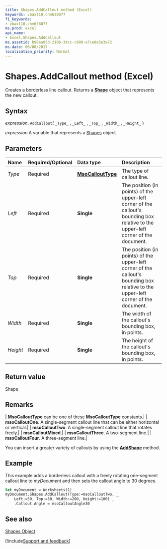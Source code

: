 ```yaml
---
title: Shapes.AddCallout method (Excel)
keywords: vbaxl10.chm638077
f1_keywords:
- vbaxl10.chm638077
ms.prod: excel
api_name:
- Excel.Shapes.AddCallout
ms.assetid: b98ea95d-210b-34cc-c999-e7ce0a3e3a72
ms.date: 06/08/2017
localization_priority: Normal
---
```



# Shapes.AddCallout method (Excel)

 Creates a borderless line callout. Returns a **[Shape](Excel.Shape.md)** object that represents the new callout.


## Syntax

_expression_. `AddCallout`( `_Type_` , `_Left_` , `_Top_` , `_Width_` , `_Height_` )

_expression_ A variable that represents a [Shapes](Excel.Shapes.md) object.


## Parameters



|Name|Required/Optional|Data type|Description|
|:-----|:-----|:-----|:-----|
| _Type_|Required| **[MsoCalloutType](Office.MsoCalloutType.md)**|The type of callout line.|
| _Left_|Required| **Single**|The position (in points) of the upper-left corner of the callout's bounding box relative to the upper-left corner of the document.|
| _Top_|Required| **Single**|The position (in points) of the upper-left corner of the callout's bounding box relative to the upper-left corner of the document.|
| _Width_|Required| **Single**|The width of the callout's bounding box, in points.|
| _Height_|Required| **Single**|The height of the callout's bounding box, in points.|

## Return value

Shape


## Remarks



| **MsoCalloutType** can be one of these **MsoCalloutType** constants.|
| **msoCalloutOne**. A single-segment callout line that can be either horizontal or vertical.|
| **msoCalloutTwo**. A single-segment callout line that rotates freely.|
| **msoCalloutMixed**.|
| **msoCalloutThree**. A two-segment line.|
| **msoCalloutFour**. A three-segment line.|

You can insert a greater variety of callouts by using the  **[AddShape](Excel.Shapes.AddShape.md)** method.


## Example

This example adds a borderless callout with a freely rotating one-segment callout line to _myDocument_ and then sets the callout angle to 30 degrees.


```vb
Set myDocument = Worksheets(1) 
myDocument.Shapes.AddCallout(Type:=msoCalloutTwo, _ 
    Left:=50, Top:=50, Width:=200, Height:=100) _ 
    .Callout.Angle = msoCalloutAngle30
```


## See also


[Shapes Object](Excel.Shapes.md)

[!include[Support and feedback](~/includes/feedback-boilerplate.md)]
